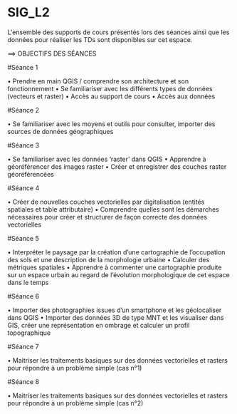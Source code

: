 # SIG_L2

L'ensemble des supports de cours présentés lors des séances ainsi que les données pour réaliser les TDs sont disponibles sur cet espace. 


==> OBJECTIFS DES SÉANCES

#Séance 1 

• Prendre en main QGIS / comprendre son architecture et son fonctionnement
• Se familiariser avec les différents types de données (vecteurs et raster)
• Accès au support de cours
• Accès aux données


#Séance 2

• Se familiariser avec les moyens et outils pour consulter, importer des sources de données géographiques

#Séance 3

• Se familiariser avec les données ‘raster’ dans QGIS
• Apprendre à géoréférencer des images raster
• Créer et enregistrer des couches raster géoréférencées

#Séance 4

• Créer de nouvelles couches vectorielles par digitalisation (entités spatiales et table attributaire)
• Comprendre quelles sont les démarches nécessaires pour créer et structurer de façon correcte des données vectorielles 

#Séance 5

• Interpréter le paysage par la création d’une cartographie de l’occupation des sols et une description de la morphologie urbaine
• Calculer des métriques spatiales
• Apprendre à commenter une cartographie produite sur un espace urbain au regard de l’évolution morphologique de cet espace dans le temps

#Séance 6

• Importer des photographies issues d’un smartphone et les géolocaliser dans QGIS
• Importer des données 3D de type MNT et les visualiser dans GIS, créer une représentation en ombrage et calculer un profil topographique

#Séance 7

• Maitriser les traitements basiques sur des données vectorielles et rasters pour répondre à un problème simple (cas n°1)

#Séance 8

• Maitriser les traitements basiques sur des données vectorielles et rasters pour répondre à un problème simple (cas n°2)


